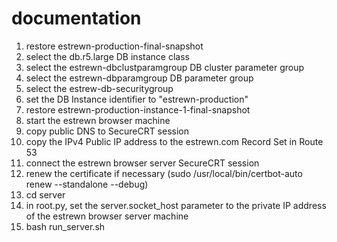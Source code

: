 # documentation

1) restore estrewn-production-final-snapshot
2) select the db.r5.large DB instance class
3) select the estrewn-dbclustparamgroup DB cluster parameter group
4) select the estrewn-dbparamgroup DB parameter group
5) select the estrew-db-securitygroup
6) set the DB Instance identifier to "estrewn-production"
7) restore estrewn-production-instance-1-final-snapshot
8) start the estrewn browser machine
9) copy public DNS to SecureCRT session
10) copy the IPv4 Public IP address to the estrewn.com Record Set in Route 53
11) connect the estrewn browser server SecureCRT session
12) renew the certificate if necessary (sudo /usr/local/bin/certbot-auto renew --standalone --debug)
13) cd server
14) in root.py, set the server.socket_host parameter to the private IP address of the estrewn browser server machine
15) bash run_server.sh

